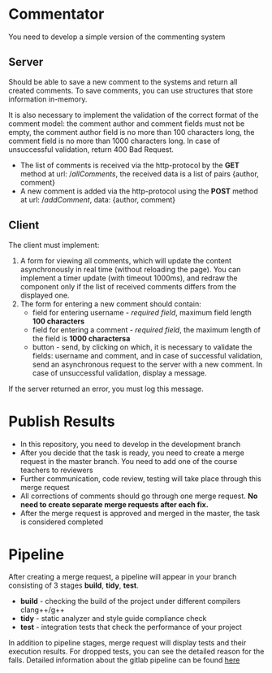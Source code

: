 # Commentator

You need to develop a simple version of the commenting system

## Server

Should be able to save a new comment to the systems and return all created comments. To save comments, you can use structures that store information in-memory.

It is also necessary to implement the validation of the correct format of the comment model: the comment author and comment fields must not be empty, the comment author field is no more than 100 characters long, the comment field is no more than 1000 characters long. In case of unsuccessful validation, return 400 Bad Request.

 - The list of comments is received via the http-protocol by the **GET** method at url: /*allComments*, the received data is a list of pairs \{author, comment\}
 - A new comment is added via the http-protocol using the **POST** method at url: /*addComment*, data: \{author, comment\}

## Client

The client must implement:

 1. A form for viewing all comments, which will update the content asynchronously in real time (without reloading the page). You can implement a timer update (with timeout 1000ms), and redraw the component only if the list of received comments differs from the displayed one.
 2. The form for entering a new comment should contain:
    - field for entering username - *required field*, maximum field length **100 characters**
    - field for entering a comment - *required field*, the maximum length of the field is **1000 charactersa**
    - button - send, by clicking on which, it is necessary to validate the fields: username and comment, and in case of successful validation, send an asynchronous request to the server with a new comment. In case of unsuccessful validation, display a message.

If the server returned an error, you must log this message.

# Publish Results
 - In this repository, you need to develop in the development branch
 - After you decide that the task is ready, you need to create a merge request in the master branch. You need to add one of the course teachers to reviewers
 - Further communication, code review, testing will take place through this merge request
 - All corrections of comments should go through one merge request. **No need to create separate merge requests after each fix.**
 - After the merge request is approved and merged in the master, the task is considered completed

# Pipeline
After creating a merge request, a pipeline will appear in your branch consisting of 3 stages **build**, **tidy**, **test**.
 - **build** - checking the build of the project under different compilers clang++/g++
 - **tidy** - static analyzer and style guide compliance check
 - **test** - integration tests that check the performance of your project

In addition to pipeline stages, merge request will display tests and their execution results. For dropped tests, you can see the detailed reason for the falls. Detailed information about the gitlab pipeline can be found [here](https://docs.gitlab.com/ee/ci/pipelines/)
